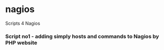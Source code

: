 # nagios
Scripts 4 Nagios

### Script no1 - adding simply hosts and commands to Nagios by PHP website

